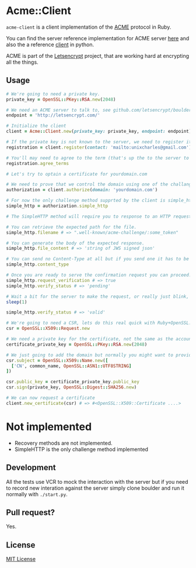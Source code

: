 # Acme::Client

`acme-client` is a client implementation of the [ACME](https://letsencrypt.github.io/acme-spec) protocol in Ruby.

You can find the server reference implementation for ACME server [here](https://github.com/letsencrypt/boulder) and also the a reference [client](https://github.com/letsencrypt/letsencrypt) in python.

ACME is part of the [Letsencrypt](https://letsencrypt.org/) project, that are working hard at encrypting all the things.

## Usage

```ruby
# We're going to need a private key.
private_key = OpenSSL::PKey::RSA.new(2048)

# We need an ACME server to talk to, see github.com/letsencrypt/boulder
endpoint = 'http://letsencrypt.com/'

# Initialize the client
client = Acme::Client.new(private_key: private_key, endpoint: endpoint)

# If the private key is not known to the server, we need to register it for the first time.
registration = client.register(contact: 'mailto:unixcharles@gmail.com')

# You'll may need to agree to the term (that's up the to the server to require it or not but boulder does by default)
registration.agree_terms

# Let's try to optain a certificate for yourdomain.com

# We need to prove that we control the domain using one of the challanges method.
authorization = client.authorize(domain: 'yourdomain.com')

# For now the only challenge method supprted by the client is simple_http.
simple_http = authorization.simple_http

# The SimpleHTTP method will require you to response to an HTTP request.

# You can retrieve the expected path for the file.
simple_http.filename # => ".well-known/acme-challenge/:some_token"

# You can generate the body of the expected response.
simple_http.file_content # => 'string of JWS signed json' 

# You can send no Content-Type at all but if you send one it has to be 'application/jose+json'.
simple_http.content_type

# Once you are ready to serve the confirmation request you can proceed.
simple_http.request_verification # => true
simple_http.verify_status # => 'pending'

# Wait a bit for the server to make the request, or really just blink, it should be fast.
sleep(1)

simple_http.verify_status # => 'valid'

# We're going to need a CSR, lets do this real quick with Ruby+OpenSSL.
csr = OpenSSL::X509::Request.new

# We need a private key for the certificate, not the same as the account key.
certificate_private_key = OpenSSL::PKey::RSA.new(2048)

# We just going to add the domain but normally you might want to provide more information.
csr.subject = OpenSSL::X509::Name.new([
  ['CN', common_name, OpenSSL::ASN1::UTF8STRING]
])

csr.public_key = certificate_private_key.public_key
csr.sign(private_key, OpenSSL::Digest::SHA256.new)

# We can now request a certificate
client.new_certificate(csr) # => #<OpenSSL::X509::Certificate ....>
```

# Not implemented

- Recovery methods are not implemented.
- SimpleHTTP is the only challenge method implemented

## Development

All the tests use VCR to mock the interaction with the server but if you
need to record new interation against the server simply clone boulder and
run it normally with `./start.py`.

## Pull request?

Yes.

## License

[MIT License](http://opensource.org/licenses/MIT)

